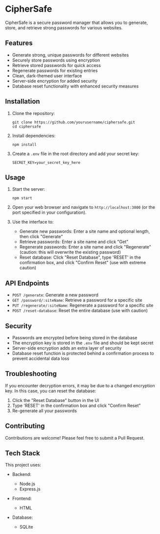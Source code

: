# CipherSafe

CipherSafe is a secure password manager that allows you to generate, store, and retrieve strong passwords for various websites.

## Features

- Generate strong, unique passwords for different websites
- Securely store passwords using encryption
- Retrieve stored passwords for quick access
- Regenerate passwords for existing entries
- Clean, dark-themed user interface
- Server-side encryption for added security
- Database reset functionality with enhanced security measures

## Installation

1. Clone the repository:
   ```
   git clone https://github.com/yourusername/ciphersafe.git
   cd ciphersafe
   ```

2. Install dependencies:
   ```
   npm install
   ```

3. Create a `.env` file in the root directory and add your secret key:
   ```
   SECRET_KEY=your_secret_key_here
   ```

## Usage

1. Start the server:
   ```
   npm start
   ```

2. Open your web browser and navigate to `http://localhost:3000` (or the port specified in your configuration).

3. Use the interface to:
   - Generate new passwords: Enter a site name and optional length, then click "Generate"
   - Retrieve passwords: Enter a site name and click "Get"
   - Regenerate passwords: Enter a site name and click "Regenerate" (caution: this will overwrite the existing password)
   - Reset database: Click "Reset Database", type 'RESET' in the confirmation box, and click "Confirm Reset" (use with extreme caution)

## API Endpoints

- `POST /generate`: Generate a new password
- `GET /password/:siteName`: Retrieve a password for a specific site
- `PUT /regenerate/:siteName`: Regenerate a password for a specific site
- `POST /reset-database`: Reset the entire database (use with caution)

## Security

- Passwords are encrypted before being stored in the database
- The encryption key is stored in the `.env` file and should be kept secret
- Server-side encryption adds an extra layer of security
- Database reset function is protected behind a confirmation process to prevent accidental data loss

## Troubleshooting

If you encounter decryption errors, it may be due to a changed encryption key. In this case, you can reset the database:

1. Click the "Reset Database" button in the UI
2. Type 'RESET' in the confirmation box and click "Confirm Reset"
3. Re-generate all your passwords

## Contributing

Contributions are welcome! Please feel free to submit a Pull Request.

## Tech Stack

This project uses:

- Backend:
  - Node.js
  - Express.js

- Frontend:
  - HTML

- Database:
  - SQLite